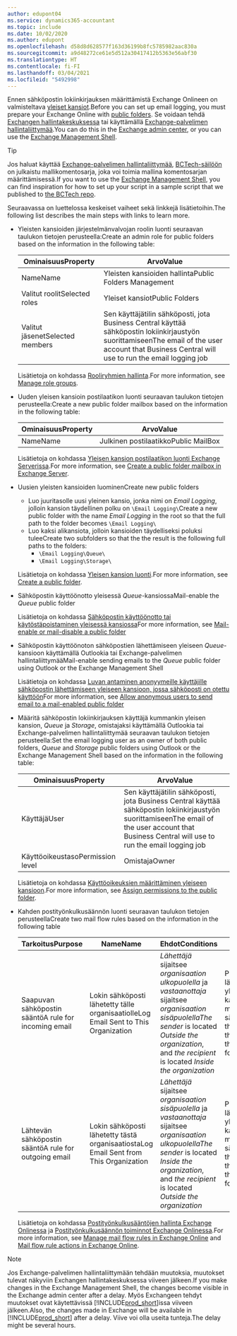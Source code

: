 ```yaml
---
author: edupont04
ms.service: dynamics365-accountant
ms.topic: include
ms.date: 10/02/2020
ms.author: edupont
ms.openlocfilehash: d58d8d628577f163d36199b8fc5785982aac830a
ms.sourcegitcommit: a9d48272ce61e5d512a30417412b5363e56abf30
ms.translationtype: HT
ms.contentlocale: fi-FI
ms.lasthandoff: 03/04/2021
ms.locfileid: "5492998"
---
```

<span data-ttu-id="bbb3c-101">Ennen sähköpostin lokiinkirjauksen määrittämistä Exchange Onlineen on valmisteltava [yleiset kansiot](/exchange/collaboration/public-folders/public-folders?view=exchserver-2019&preserve-view=true ).</span><span class="sxs-lookup"><span data-stu-id="bbb3c-101">Before you can set up email logging, you must prepare your Exchange Online with [public folders](/exchange/collaboration/public-folders/public-folders?view=exchserver-2019&preserve-view=true ).</span></span> <span data-ttu-id="bbb3c-102">Se voidaan tehdä [Exchangen hallintakeskuksessa](/Exchange/architecture/client-access/exchange-admin-center?view=exchserver-2019&preserve-view=true ) tai käyttämällä [Exchange-palvelimen hallintaliittymää](/powershell/exchange/exchange-management-shell?view=exchange-ps&preserve-view=true ).</span><span class="sxs-lookup"><span data-stu-id="bbb3c-102">You can do this in the [Exchange admin center](/Exchange/architecture/client-access/exchange-admin-center?view=exchserver-2019&preserve-view=true ), or you can use the [Exchange Management Shell](/powershell/exchange/exchange-management-shell?view=exchange-ps&preserve-view=true ).</span></span>  

> [!TIP]
> <span data-ttu-id="bbb3c-103">Jos haluat käyttää [Exchange-palvelimen hallintaliittymää](/powershell/exchange/exchange-management-shell?view=exchange-ps&preserve-view=true ), [BCTech-säilöön](https://github.com/microsoft/BCTech/tree/master/samples/EmailLogging) on julkaistu mallikomentosarja, joka voi toimia mallina komentosarjan määrittämisessä.</span><span class="sxs-lookup"><span data-stu-id="bbb3c-103">If you want to use the [Exchange Management Shell](/powershell/exchange/exchange-management-shell?view=exchange-ps&preserve-view=true ), you can find inspiration for how to set up your script in a sample script that we published to [the BCTech repo](https://github.com/microsoft/BCTech/tree/master/samples/EmailLogging).</span></span>

<span data-ttu-id="bbb3c-104">Seuraavassa on luettelossa keskeiset vaiheet sekä linkkejä lisätietoihin.</span><span class="sxs-lookup"><span data-stu-id="bbb3c-104">The following list describes the main steps with links to learn more.</span></span>  

- <span data-ttu-id="bbb3c-105">Yleisten kansioiden järjestelmänvalvojan roolin luonti seuraavan taulukon tietojen perusteella:</span><span class="sxs-lookup"><span data-stu-id="bbb3c-105">Create an admin role for public folders based on the information in the following table:</span></span>

  |<span data-ttu-id="bbb3c-106">Ominaisuus</span><span class="sxs-lookup"><span data-stu-id="bbb3c-106">Property</span></span>        |<span data-ttu-id="bbb3c-107">Arvo</span><span class="sxs-lookup"><span data-stu-id="bbb3c-107">Value</span></span>                     |
  |----------------|--------------------------|
  |<span data-ttu-id="bbb3c-108">Name</span><span class="sxs-lookup"><span data-stu-id="bbb3c-108">Name</span></span>            |<span data-ttu-id="bbb3c-109">Yleisten kansioiden hallinta</span><span class="sxs-lookup"><span data-stu-id="bbb3c-109">Public Folders Management</span></span> |
  |<span data-ttu-id="bbb3c-110">Valitut roolit</span><span class="sxs-lookup"><span data-stu-id="bbb3c-110">Selected roles</span></span>  |<span data-ttu-id="bbb3c-111">Yleiset kansiot</span><span class="sxs-lookup"><span data-stu-id="bbb3c-111">Public Folders</span></span>            |
  |<span data-ttu-id="bbb3c-112">Valitut jäsenet</span><span class="sxs-lookup"><span data-stu-id="bbb3c-112">Selected members</span></span>|<span data-ttu-id="bbb3c-113">Sen käyttäjätilin sähköposti, jota Business Central käyttää sähköpostin lokiinkirjaustyön suorittamiseen</span><span class="sxs-lookup"><span data-stu-id="bbb3c-113">The email of the user account that Business Central will use to run the email logging job</span></span>|

  <span data-ttu-id="bbb3c-114">Lisätietoja on kohdassa [Rooliryhmien hallinta](/exchange/permissions/role-groups?view=exchserver-2019&preserve-view=true).</span><span class="sxs-lookup"><span data-stu-id="bbb3c-114">For more information, see [Manage role groups](/exchange/permissions/role-groups?view=exchserver-2019&preserve-view=true).</span></span>

- <span data-ttu-id="bbb3c-115">Uuden yleisen kansioin postilaatikon luonti seuraavan taulukon tietojen perusteella:</span><span class="sxs-lookup"><span data-stu-id="bbb3c-115">Create a new public folder mailbox based on the information in the following table:</span></span>

  |<span data-ttu-id="bbb3c-116">Ominaisuus</span><span class="sxs-lookup"><span data-stu-id="bbb3c-116">Property</span></span>        |<span data-ttu-id="bbb3c-117">Arvo</span><span class="sxs-lookup"><span data-stu-id="bbb3c-117">Value</span></span>                     |
  |----------------|--------------------------|
  |<span data-ttu-id="bbb3c-118">Name</span><span class="sxs-lookup"><span data-stu-id="bbb3c-118">Name</span></span>            |<span data-ttu-id="bbb3c-119">Julkinen postilaatikko</span><span class="sxs-lookup"><span data-stu-id="bbb3c-119">Public MailBox</span></span>            |

  <span data-ttu-id="bbb3c-120">Lisätietoja on kohdassa [Yleisen kansion postilaatikon luonti Exchange Serverissa](/exchange/collaboration/public-folders/create-public-folder-mailboxes).</span><span class="sxs-lookup"><span data-stu-id="bbb3c-120">For more information, see [Create a public folder mailbox in Exchange Server](/exchange/collaboration/public-folders/create-public-folder-mailboxes).</span></span>  

- <span data-ttu-id="bbb3c-121">Uusien yleisten kansioiden luominen</span><span class="sxs-lookup"><span data-stu-id="bbb3c-121">Create new public folders</span></span>

  - <span data-ttu-id="bbb3c-122">Luo juuritasolle uusi yleinen kansio, jonka nimi on *Email Logging*, jolloin kansion täydellinen polku on ```\Email Logging\```</span><span class="sxs-lookup"><span data-stu-id="bbb3c-122">Create a new public folder with the name *Email Logging* in the root so that the full path to the folder becomes ```\Email Logging\```</span></span>
  - <span data-ttu-id="bbb3c-123">Luo kaksi alikansiota, jolloin kansioiden täydelliseksi poluksi tulee</span><span class="sxs-lookup"><span data-stu-id="bbb3c-123">Create two subfolders so that the the result is the following full paths to the folders:</span></span>
    - ```\Email Logging\Queue\```
    - ```\Email Logging\Storage\```

  <span data-ttu-id="bbb3c-124">Lisätietoja on kohdassa [Yleisen kansion luonti](/exchange/collaboration/public-folders/create-public-folders?view=exchserver-2019&preserve-view=true).</span><span class="sxs-lookup"><span data-stu-id="bbb3c-124">For more information, see [Create a public folder](/exchange/collaboration/public-folders/create-public-folders?view=exchserver-2019&preserve-view=true).</span></span>

- <span data-ttu-id="bbb3c-125">Sähköpostin käyttöönotto yleisessä *Queue*-kansiossa</span><span class="sxs-lookup"><span data-stu-id="bbb3c-125">Mail-enable the *Queue* public folder</span></span>

  <span data-ttu-id="bbb3c-126">Lisätietoja on kohdassa [Sähköpostin käyttöönotto tai käytöstäpoistaminen yleisessä kansiossa](/exchange/collaboration/public-folders/mail-enable-or-disable?view=exchserver-2019&preserve-view=true)</span><span class="sxs-lookup"><span data-stu-id="bbb3c-126">For more information, see [Mail-enable or mail-disable a public folder](/exchange/collaboration/public-folders/mail-enable-or-disable?view=exchserver-2019&preserve-view=true)</span></span>

- <span data-ttu-id="bbb3c-127">Sähköpostin käyttöönoton sähköpostien lähettämiseen yleiseen *Queue*-kansioon käyttämällä Outlookia tai Exchange-palvelimen hallintaliittymää</span><span class="sxs-lookup"><span data-stu-id="bbb3c-127">Mail-enable sending emails to the *Queue* public folder using Outlook or the Exchange Management Shell</span></span>

  <span data-ttu-id="bbb3c-128">Lisätietoja on kohdassa [Luvan antaminen anonyymeille käyttäjille sähköpostin lähettämiseen yleiseen kansioon, jossa sähköposti on otettu käyttöön](/exchange/collaboration/public-folders/mail-enable-or-disable#allow-anonymous-users-to-send-email-to-a-mail-enabled-public-folder?view=exchserver-2019&preserve-view=true)</span><span class="sxs-lookup"><span data-stu-id="bbb3c-128">For more information, see [Allow anonymous users to send email to a mail-enabled public folder](/exchange/collaboration/public-folders/mail-enable-or-disable#allow-anonymous-users-to-send-email-to-a-mail-enabled-public-folder?view=exchserver-2019&preserve-view=true)</span></span>

- <span data-ttu-id="bbb3c-129">Määritä sähköpostin lokiinkirjauksen käyttäjä kummankin yleisen kansion, *Queue* ja *Storage*, omistajaksi käyttämällä Outlookia tai Exchange-palvelimen hallintaliittymää seuraavan taulukon tietojen perusteella:</span><span class="sxs-lookup"><span data-stu-id="bbb3c-129">Set the email logging user as an owner of both public folders, *Queue* and *Storage* public folders  using Outlook or the Exchange Management Shell based on the information in the following table:</span></span>

  |<span data-ttu-id="bbb3c-130">Ominaisuus</span><span class="sxs-lookup"><span data-stu-id="bbb3c-130">Property</span></span>        |<span data-ttu-id="bbb3c-131">Arvo</span><span class="sxs-lookup"><span data-stu-id="bbb3c-131">Value</span></span>                     |
  |----------------|--------------------------|
  |<span data-ttu-id="bbb3c-132">Käyttäjä</span><span class="sxs-lookup"><span data-stu-id="bbb3c-132">User</span></span>            |<span data-ttu-id="bbb3c-133">Sen käyttäjätilin sähköposti, jota Business Central käyttää sähköpostin lokiinkirjaustyön suorittamiseen</span><span class="sxs-lookup"><span data-stu-id="bbb3c-133">The email of the user account that Business Central will use to run the email logging job</span></span>|
  |<span data-ttu-id="bbb3c-134">Käyttöoikeustaso</span><span class="sxs-lookup"><span data-stu-id="bbb3c-134">Permission level</span></span>|<span data-ttu-id="bbb3c-135">Omistaja</span><span class="sxs-lookup"><span data-stu-id="bbb3c-135">Owner</span></span>                     |

  <span data-ttu-id="bbb3c-136">Lisätietoja on kohdassa [Käyttöoikeuksien määrittäminen yleiseen kansioon](/exchange/collaboration-exo/public-folders/set-up-public-folders#step-3-assign-permissions-to-the-public-folder).</span><span class="sxs-lookup"><span data-stu-id="bbb3c-136">For more information, see [Assign permissions to the public folder](/exchange/collaboration-exo/public-folders/set-up-public-folders#step-3-assign-permissions-to-the-public-folder).</span></span>

- <span data-ttu-id="bbb3c-137">Kahden postityönkulkusäännön luonti seuraavan taulukon tietojen perusteella</span><span class="sxs-lookup"><span data-stu-id="bbb3c-137">Create two mail flow rules based on the information in the following table</span></span>

  |<span data-ttu-id="bbb3c-138">Tarkoitus</span><span class="sxs-lookup"><span data-stu-id="bbb3c-138">Purpose</span></span>  |<span data-ttu-id="bbb3c-139">Name</span><span class="sxs-lookup"><span data-stu-id="bbb3c-139">Name</span></span> |<span data-ttu-id="bbb3c-140">Ehdot</span><span class="sxs-lookup"><span data-stu-id="bbb3c-140">Conditions</span></span>                        |<span data-ttu-id="bbb3c-141">Toiminto</span><span class="sxs-lookup"><span data-stu-id="bbb3c-141">Action</span></span>                                       |
  |---------|-----|----------------------------------|---------------------------------------------|
  |<span data-ttu-id="bbb3c-142">Saapuvan sähköpostin sääntö</span><span class="sxs-lookup"><span data-stu-id="bbb3c-142">A rule for incoming email</span></span> |<span data-ttu-id="bbb3c-143">Lokin sähköposti lähetetty tälle organisaatiolle</span><span class="sxs-lookup"><span data-stu-id="bbb3c-143">Log Email Sent to This Organization</span></span>|<span data-ttu-id="bbb3c-144">*Lähettäjä* sijaitsee *organisaation ulkopuolella* ja *vastaanottaja* sijaitsee *organisaation sisäpuolella*</span><span class="sxs-lookup"><span data-stu-id="bbb3c-144">*The sender* is located *Outside the organization*, and *the recipient* is located *Inside the organization*</span></span>|<span data-ttu-id="bbb3c-145">Piilokopion lähettäminen yleiselle *Queue*-kansiolle määritetylle sähköpostitilille</span><span class="sxs-lookup"><span data-stu-id="bbb3c-145">BCC the email account that is specified for the *Queue* public folder</span></span>|
  |<span data-ttu-id="bbb3c-146">Lähtevän sähköpostin sääntö</span><span class="sxs-lookup"><span data-stu-id="bbb3c-146">A rule for outgoing email</span></span> | <span data-ttu-id="bbb3c-147">Lokin sähköposti lähetetty tästä organisaatiosta</span><span class="sxs-lookup"><span data-stu-id="bbb3c-147">Log Email Sent from This Organization</span></span> |<span data-ttu-id="bbb3c-148">*Lähettäjä* sijaitsee *organisaation sisäpuolella* ja *vastaanottaja* sijaitsee *organisaation ulkopuolella*</span><span class="sxs-lookup"><span data-stu-id="bbb3c-148">*The sender* is located *Inside the organization*, and *the recipient* is located *Outside the organization*</span></span>|<span data-ttu-id="bbb3c-149">Piilokopion lähettäminen yleiselle *Queue*-kansiolle määritetylle sähköpostitilille</span><span class="sxs-lookup"><span data-stu-id="bbb3c-149">BCC the email account that is specified for the *Queue* public folder</span></span>|
  
  <span data-ttu-id="bbb3c-150">Lisätietoja on kohdassa [Postityönkulkusääntöjen hallinta Exchange Onlinessa](/exchange/security-and-compliance/mail-flow-rules/manage-mail-flow-rules) ja [Postityönkulkusäännön toiminnot Exchange Onlinessa](/exchange/security-and-compliance/mail-flow-rules/mail-flow-rule-actions).</span><span class="sxs-lookup"><span data-stu-id="bbb3c-150">For more information, see [Manage mail flow rules in Exchange Online](/exchange/security-and-compliance/mail-flow-rules/manage-mail-flow-rules) and [Mail flow rule actions in Exchange Online](/exchange/security-and-compliance/mail-flow-rules/mail-flow-rule-actions).</span></span>

> [!NOTE]
> <span data-ttu-id="bbb3c-151">Jos Exchange-palvelimen hallintaliittymään tehdään muutoksia, muutokset tulevat näkyviin Exchangen hallintakeskuksessa viiveen jälkeen.</span><span class="sxs-lookup"><span data-stu-id="bbb3c-151">If you make changes in the Exchange Management Shell, the changes become visible in the Exchange admin center after a delay.</span></span> <span data-ttu-id="bbb3c-152">Myös Exchangeen tehdyt muutokset ovat käytettävissä [!INCLUDE[prod_short](prod_short.md)]issa viiveen jälkeen.</span><span class="sxs-lookup"><span data-stu-id="bbb3c-152">Also, the changes made in Exchange will be available in [!INCLUDE[prod_short](prod_short.md)] after a delay.</span></span> <span data-ttu-id="bbb3c-153">Viive voi olla useita tunteja.</span><span class="sxs-lookup"><span data-stu-id="bbb3c-153">The delay might be several hours.</span></span>
